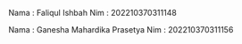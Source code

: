 Nama : Faliqul Ishbah
Nim : 202210370311148

Nama : Ganesha Mahardika Prasetya
Nim : 202210370311156
